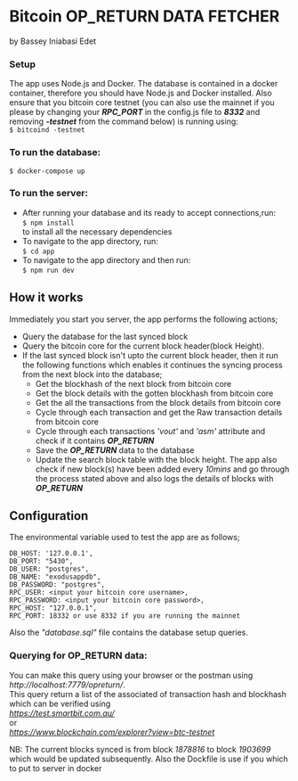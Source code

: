 # Bitcoin OP_RETURN DATA FETCHER
by Bassey Iniabasi Edet
### Setup
The app uses Node.js and Docker. The database is contained in a docker container, therefore you should have Node.js and Docker installed. 
Also ensure that you bitcoin core testnet (you can also use the mainnet if you please by changing your ***RPC_PORT*** in the config.js file to ***8332*** and removing ***-testnet*** from the command below)
is running using:  
  `$ bitcoind -testnet`

### To run the database: 
 `$ docker-compose up`

### To run the server:
- After running your database and its ready to accept connections,run:   
  `$ npm install`  
to install all the necessary dependencies
- To navigate to the app directory, run:  
  `$ cd app`
- To navigate to the app directory and then run:  
   `$ npm run dev`
  
## How it works
Immediately you start you server, the app performs the following actions;
- Query the database for the last synced block
- Query the bitcoin core for the current block header(block Height).
- If the last synced block isn't upto the current block header, then it run the following functions which enables it continues the syncing process from the next block into the database;
  - Get the blockhash of the next block from bitcoin core
  - Get the block details with the gotten blockhash from bitcoin core
  - Get the all the transactions from the block details from bitcoin core
  - Cycle through each transaction and get the Raw transaction details from bitcoin core
  - Cycle through each transactions _'vout'_ and _'asm'_ attribute and check if it contains ***OP_RETURN***
  - Save the ***OP_RETURN*** data to the database
  - Update the search block table with the block height.
The app also check if new block(s) have been added every _10mins_ and go through the process stated above and also logs the details of blocks with ***OP_RETURN***

## Configuration
The environmental variable used to test the app are as follows;
``` 
DB_HOST: '127.0.0.1',
DB_PORT: "5430",
DB_USER: "postgres",
DB_NAME: "exodusappdb",
DB_PASSWORD: "postgres",
RPC_USER: <input your bitcoin core username>,
RPC_PASSWORD: <input your bitcoin core password>,
RPC_HOST: "127.0.0.1",
RPC_PORT: 18332 or use 8332 if you are running the mainnet
```

Also the _"database.sql"_ file contains the database setup queries.

### Querying for OP_RETURN data:
You can make this query using your browser or the postman using   _http://localhost:7779/opreturn/<the opReturnData>_.  
This query return a list of the associated of transaction hash and blockhash which can be verified using  
_https://test.smartbit.com.au/_  
or  
_https://www.blockchain.com/explorer?view=btc-testnet_

NB: The current blocks synced is from block _1878816_ to block _1903699_ which would be updated subsequently. Also the Dockfile is use if you which to put to server in docker 

  

